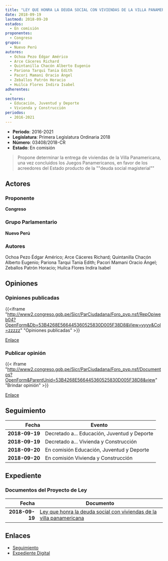```yaml
---
title: "LEY QUE HONRA LA DEUDA SOCIAL CON VIVIENDAS DE LA VILLA PANAMERICANA"
date: 2018-09-19
lastmod: 2018-09-20
estados: 
  - En comisión
proponentes: 
  - Congreso
grupos: 
  - Nuevo Perú
autores: 
  - Ochoa Pezo Édgar Américo
  - Arce Cáceres Richard
  - Quintanilla Chacón Alberto Eugenio
  - Pariona Tarqui Tania Edith
  - Pacori Mamani Oracio Ángel
  - Zeballos Patrón Horacio
  - Huilca Flores Indira Isabel
adherentes: 
  - 
sectores: 
  - Educación, Juventud y Deporte
  - Vivienda y Construcción
periodos: 
  - 2016-2021
---
```


- **Periodo**: 2016-2021
- **Legislatura**: Primera Legislatura Ordinaria 2018
- **Número**: 03408/2018-CR
- **Estado**: En comisión

> Propone determinar la entrega de viviendas de la Villa Panamericana, una vez concluidos los Juegos Panamericanos, en favor de los acreedores del Estado producto de la ""deuda social magisterial""


## Actores

### Proponente

**Congreso**

### Grupo Parlamentario

**Nuevo Perú**

### Autores

Ochoa Pezo Édgar Américo; Arce Cáceres Richard; Quintanilla Chacón Alberto Eugenio; Pariona Tarqui Tania Edith; Pacori Mamani Oracio Ángel; Zeballos Patrón Horacio; Huilca Flores Indira Isabel


## Opiniones

### Opiniones publicadas

{{<iframe "http://www2.congreso.gob.pe/Sicr/ParCiudadana/Foro_pvp.nsf/RepOpiweb04?OpenForm&Db=53B4268E566445360525830D005F38D8&View=yyyy&Col=zzzzz" "Opiniones publicadas" >}}

[Enlace](http://www2.congreso.gob.pe/Sicr/ParCiudadana/Foro_pvp.nsf/RepOpiweb04?OpenForm&Db=53B4268E566445360525830D005F38D8&View=yyyy&Col=zzzzz)
### Publicar opinión

{{< iframe "http://www2.congreso.gob.pe/Sicr/ParCiudadana/Foro_pvp.nsf/Documentos?OpenForm&ParentUnid=53B4268E566445360525830D005F38D8&view" "Brindar opinión" >}}

[Enlace](http://www2.congreso.gob.pe/Sicr/ParCiudadana/Foro_pvp.nsf/Documentos?OpenForm&ParentUnid=53B4268E566445360525830D005F38D8&view)

## Seguimiento

| Fecha | Evento |
|------:|--------|
| **2018-09-19** | Decretado a... Educación, Juventud y Deporte|
| **2018-09-19** | Decretado a... Vivienda y Construcción|
| **2018-09-20** | En comisión Educación, Juventud y Deporte|
| **2018-09-20** | En comisión Vivienda y Construcción|


## Expediente


### Documentos del Proyecto de Ley

| Fecha | Documento |
|------:|--------|
| **2018-09-19** | [Ley que honra la deuda social con viviendas de la villa panamericana](http://www.leyes.congreso.gob.pe/Documentos/2016_2021/Proyectos_de_Ley_y_de_Resoluciones_Legislativas/PL0340820180919.pdf) |

## Enlaces 

- [Seguimiento](http://www2.congreso.gob.pe/Sicr/TraDocEstProc/CLProLey2016.nsf/f7fff46988ca05b1052578e100829cc7/e6a8723716e848770525830d00595c43?OpenDocument)
- [Expediente Digital](http://www2.congreso.gob.pe/Sicr/TraDocEstProc/CLProLey2016.nsf/f7fff46988ca05b1052578e100829cc7/e6a8723716e848770525830d00595c43?OpenDocument&Click=05257FB7005EB655.eb71d0cf91d8294e05256cdf006b5706/$Body/0.1C6C)
